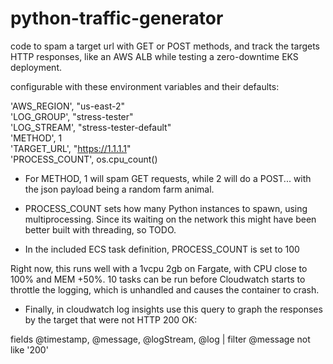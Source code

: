 # python-traffic-generator

code to spam a target url with GET or POST methods, and track the targets HTTP responses, like an AWS ALB while testing a zero-downtime EKS deployment.

configurable with these environment variables and their defaults:

'AWS_REGION', "us-east-2"  
'LOG_GROUP', "stress-tester"  
'LOG_STREAM', "stress-tester-default"  
'METHOD', 1  
'TARGET_URL', "https://1.1.1.1"  
'PROCESS_COUNT', os.cpu_count()

- For METHOD, 1 will spam GET requests, while 2 will do a POST... with the json payload being a random farm animal.

- PROCESS_COUNT sets how many Python instances to spawn, using multiprocessing. Since its waiting on the network this might have been better built with threading, so TODO.

- In the included ECS task definition, PROCESS_COUNT is set to 100

Right now, this runs well with a 1vcpu 2gb on Fargate, with CPU close to 100% and MEM +50%. 10 tasks can be run before Cloudwatch starts to throttle the logging, which is unhandled and causes the container to crash.

* Finally, in cloudwatch log insights use this query to graph the responses by the target that were not HTTP 200 OK:

fields @timestamp, @message, @logStream, @log
| filter @message not like '200'
